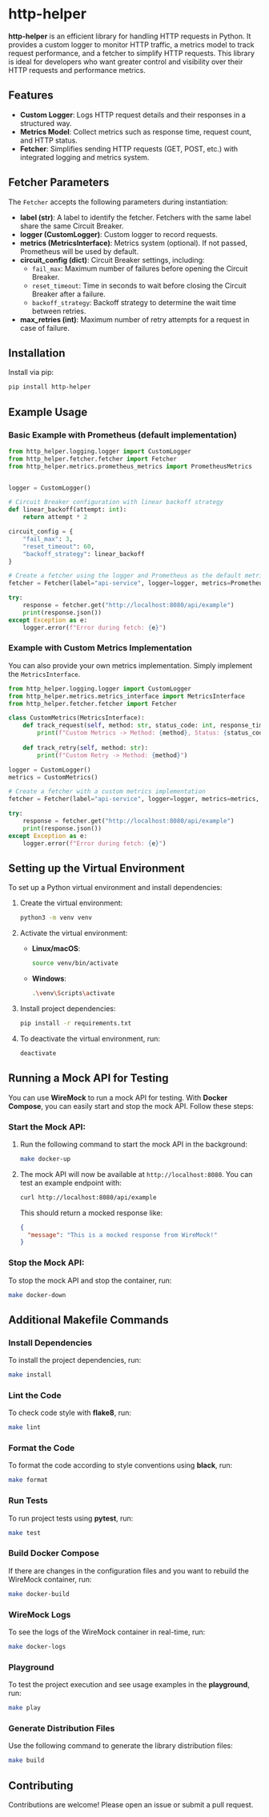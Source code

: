 
# http-helper

**http-helper** is an efficient library for handling HTTP requests in Python. It provides a custom logger to monitor HTTP traffic, a metrics model to track request performance, and a fetcher to simplify HTTP requests. This library is ideal for developers who want greater control and visibility over their HTTP requests and performance metrics.

## Features

- **Custom Logger**: Logs HTTP request details and their responses in a structured way.
- **Metrics Model**: Collect metrics such as response time, request count, and HTTP status.
- **Fetcher**: Simplifies sending HTTP requests (GET, POST, etc.) with integrated logging and metrics system.

## Fetcher Parameters

The `Fetcher` accepts the following parameters during instantiation:

- **label (str)**: A label to identify the fetcher. Fetchers with the same label share the same Circuit Breaker.
- **logger (CustomLogger)**: Custom logger to record requests.
- **metrics (MetricsInterface)**: Metrics system (optional). If not passed, Prometheus will be used by default.
- **circuit_config (dict)**: Circuit Breaker settings, including:
  - `fail_max`: Maximum number of failures before opening the Circuit Breaker.
  - `reset_timeout`: Time in seconds to wait before closing the Circuit Breaker after a failure.
  - `backoff_strategy`: Backoff strategy to determine the wait time between retries.
- **max_retries (int)**: Maximum number of retry attempts for a request in case of failure.

## Installation

Install via pip:

```bash
pip install http-helper
```

## Example Usage

### Basic Example with Prometheus (default implementation)

```python
from http_helper.logging.logger import CustomLogger
from http_helper.fetcher.fetcher import Fetcher
from http_helper.metrics.prometheus_metrics import PrometheusMetrics


logger = CustomLogger()

# Circuit Breaker configuration with linear backoff strategy
def linear_backoff(attempt: int):
    return attempt * 2

circuit_config = {
    "fail_max": 3,
    "reset_timeout": 60,
    "backoff_strategy": linear_backoff
}

# Create a fetcher using the logger and Prometheus as the default metrics system
fetcher = Fetcher(label="api-service", logger=logger, metrics=PrometheusMetrics(), circuit_config=circuit_config, max_retries=5)

try:
    response = fetcher.get("http://localhost:8080/api/example")
    print(response.json())
except Exception as e:
    logger.error(f"Error during fetch: {e}")
```

### Example with Custom Metrics Implementation

You can also provide your own metrics implementation. Simply implement the `MetricsInterface`.

```python
from http_helper.logging.logger import CustomLogger
from http_helper.metrics.metrics_interface import MetricsInterface
from http_helper.fetcher.fetcher import Fetcher

class CustomMetrics(MetricsInterface):
    def track_request(self, method: str, status_code: int, response_time: float):
        print(f"Custom Metrics -> Method: {method}, Status: {status_code}, Time: {response_time:.2f}s")
    
    def track_retry(self, method: str):
        print(f"Custom Retry -> Method: {method}")

logger = CustomLogger()
metrics = CustomMetrics()

# Create a fetcher with a custom metrics implementation
fetcher = Fetcher(label="api-service", logger=logger, metrics=metrics, max_retries=3)

try:
    response = fetcher.get("http://localhost:8080/api/example")
    print(response.json())
except Exception as e:
    logger.error(f"Error during fetch: {e}")
```

## Setting up the Virtual Environment

To set up a Python virtual environment and install dependencies:

1. Create the virtual environment:

   ```bash
   python3 -m venv venv
   ```

2. Activate the virtual environment:

   - **Linux/macOS**:
     ```bash
     source venv/bin/activate
     ```
   - **Windows**:
     ```bash
     .\venv\Scripts\activate
     ```

3. Install project dependencies:

   ```bash
   pip install -r requirements.txt
   ```

4. To deactivate the virtual environment, run:

   ```bash
   deactivate
   ```

## Running a Mock API for Testing

You can use **WireMock** to run a mock API for testing. With **Docker Compose**, you can easily start and stop the mock API. Follow these steps:

### Start the Mock API:

1. Run the following command to start the mock API in the background:

   ```bash
   make docker-up
   ```

2. The mock API will now be available at `http://localhost:8080`. You can test an example endpoint with:

   ```bash
   curl http://localhost:8080/api/example
   ```

   This should return a mocked response like:

   ```json
   {
     "message": "This is a mocked response from WireMock!"
   }
   ```

### Stop the Mock API:

To stop the mock API and stop the container, run:

```bash
make docker-down
```

## Additional Makefile Commands

### Install Dependencies

To install the project dependencies, run:

```bash
make install
```

### Lint the Code

To check code style with **flake8**, run:

```bash
make lint
```

### Format the Code

To format the code according to style conventions using **black**, run:

```bash
make format
```

### Run Tests

To run project tests using **pytest**, run:

```bash
make test
```

### Build Docker Compose

If there are changes in the configuration files and you want to rebuild the WireMock container, run:

```bash
make docker-build
```

### WireMock Logs

To see the logs of the WireMock container in real-time, run:

```bash
make docker-logs
```

### Playground

To test the project execution and see usage examples in the **playground**, run:

```bash
make play
```

### Generate Distribution Files

Use the following command to generate the library distribution files:

```bash
make build
```



## Contributing

Contributions are welcome! Please open an issue or submit a pull request.